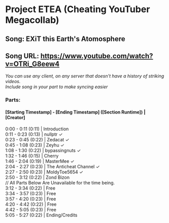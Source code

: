 # Project ETEA (Cheating YouTuber Megacollab)
## Song: EXiT this Earth's Atomosphere
## Song URL: https://www.youtube.com/watch?v=OTRi_G8eew4

*You can use any client, on any server that doesn't have a history of striking videos.*\
*Include song in your part to make syncing easier*

### Parts:
#### [Starting Timestamp] - [Ending Timestamp] ([Section Runtime]) | [Creator]
0:00 - 0:11 (0:11) | Introduction\
0:11 - 0:23 (0:13)  | nullptr ✓\
0:23 - 0:45 (0:22)  | Zedacat ✓\
0:45 - 1:08 (0:23) | Zeyhu ✓\
1:08 - 1:30 (0:22) | bypassingnuts ✓\
1:32 - 1:46 (0:15) | Cherry\
1:46 - 2:04 (0:19) | MasterMee ✓\
2:04 - 2:27 (0:23) | The Anticheat Channel ✓\
2:27 - 2:50 (0:23) | MoldyToe5654 ✓\
2:50 - 3:12 (0:22) | Zond Bizon\
// All Parts Below Are Unavailable for the time being.\
3:12 - 3:34 (0:22) | Free\
3:34 - 3:57 (0:23) | Free\
3:57 - 4:20 (0:23) | Free\
4:20 - 4:42 (0:22) | Free\
4:42 - 5:05 (0:23) | Free\
5:05 - 5:27 (0:22) | Ending/Credits

